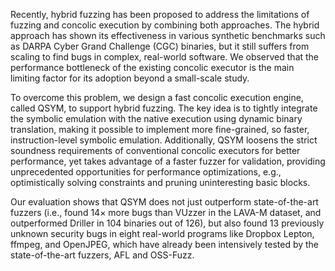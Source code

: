 Recently, hybrid fuzzing has been proposed to address the limitations of
fuzzing and concolic execution by combining both approaches. The hybrid
approach has shown its effectiveness in various synthetic benchmarks such as
DARPA Cyber Grand Challenge (CGC) binaries, but it still suffers from scaling
to find bugs in complex, real-world software. We observed that the performance
bottleneck of the existing concolic executor is the main limiting factor for
its adoption beyond a small-scale study.

To overcome this problem, we design a fast concolic execution engine, called
QSYM, to support hybrid fuzzing. The key idea is to tightly integrate the
symbolic emulation with the native execution using dynamic binary translation,
making it possible to implement more fine-grained, so faster, instruction-level
symbolic emulation. Additionally, QSYM loosens the strict soundness
requirements of conventional concolic executors for better performance, yet
takes advantage of a faster fuzzer for validation, providing unprecedented
opportunities for performance optimizations, e.g., optimistically solving
constraints and pruning uninteresting basic blocks.

Our evaluation shows that QSYM does not just outperform state-of-the-art
fuzzers (i.e., found 14× more bugs than VUzzer in the LAVA-M dataset, and
outperformed Driller in 104 binaries out of 126), but also found 13 previously
unknown security bugs in eight real-world programs like Dropbox Lepton, ffmpeg,
and OpenJPEG, which have already been intensively tested by the
state-of-the-art fuzzers, AFL and OSS-Fuzz.
